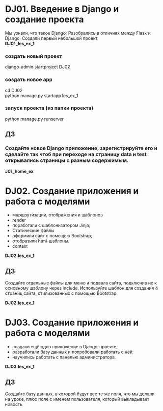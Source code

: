 # DJ01. Введение в Django и создание проекта
Мы узнали, что такое Django;
Разобрались в отличиях между Flask и Django;
Создали первый небольшой проект. <br>
**DJ01_les_ex_1**

### создать новый проект<br>
django-admin startproject DJ02
### создать новое app
cd DJ02 <br>
python manage.py startapp les_ex_1
### запуск проекта (из папки проекта)
python manage.py runserver 

## ДЗ
### Создайте новое Django приложение, зарегистрируйте его и сделайте так чтоб при переходе на страницу data и test открывались страницы с разным содержимым.
**J01_home_ex**


# DJ02. Создание приложения и работа с моделями
* маршрутизации, отображения и шаблонов
* render
* поработали с шаблонизатором Jinja;
* Статические файлы
* оформили сайт с помощью Bootstrap;
* отобразили html-шаблоны. 
* context<br>

**DJ02.les_ex_1**

## ДЗ
Создайте отдельные файлы для меню и подвала сайта, подключив их к основному шаблону через include.
Используйте шаблон для создания 4 страниц сайта, стилизованных с помощью Bootstrap.

**DJ02.les_ex_1**

# DJ03. Создание приложения и работа с моделями
* создали ещё одно приложение в Django-проекте;
* разработали базу данных и попробовали работать с ней;
* научились работать с панелью администратора.

**DJ03.les_ex_1**

## ДЗ
Создайте базу данных, в которой будут все те же поля, что мы делали на уроке, плюс поле с именем пользователя, 
который выкладывает новость.